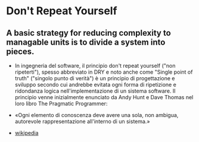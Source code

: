 # Don't Repeat Yourself

## A basic strategy for reducing complexity to managable units is to divide a system into pieces.

* In ingegneria del software, il principio don't repeat yourself ("non ripeterti"), spesso abbreviato in DRY e noto anche come "Single point of truth" ("singolo punto di verità") è un principio di progettazione e sviluppo secondo cui andrebbe evitata ogni forma di ripetizione e ridondanza logica nell'implementazione di un sistema software. Il principio venne inizialmente enunciato da Andy Hunt e Dave Thomas nel loro libro The Pragmatic Programmer:

* «Ogni elemento di conoscenza deve avere una sola, non ambigua, autorevole rappresentazione all'interno di un sistema.» 

* [wikipedia](https://it.wikipedia.org/wiki/Don%27t_repeat_yourself)